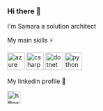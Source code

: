 ### Hi there 👋


I'm Samara a solution architect 

My main skills ⚡  
<p align="left"><img src="https://www.vectorlogo.zone/logos/microsoft_azure/microsoft_azure-icon.svg" alt="azure" width="40" height="40"/> <img src="https://cdn.icon-icons.com/icons2/2415/PNG/512/csharp_original_logo_icon_146578.png" alt="csharp" width="40" height="40"/> <img src="https://cdn.icon-icons.com/icons2/2415/PNG/512/dot_net_original_wordmark_logo_icon_146547.png" alt="dotnet" width="40" height="40"/> <img <img src="https://www.python.org/static/opengraph-icon-200x200.png" alt="python" width="40" height="40"/></p>

My linkedin profile :bookmark_tabs:
<p align="left">
<a href="https://www.linkedin.com/in/samara-luiza-silva/" target="blank"><img src="https://cdn.jsdelivr.net/npm/simple-icons@3.0.1/icons/linkedin.svg" alt="https://www.linkedin.com/in/samara-luiza-silva/" height="30" width="30" /></a>
<!--
**samaraluyza/samaraluyza** is a ✨ _special_ ✨ repository because its `README.md` (this file) appears on your GitHub profile.

Here are some ideas to get you started:

- 🔭 I’m currently working on ...
- 🌱 I’m currently learning ...
- 👯 I’m looking to collaborate on ...
- 🤔 I’m looking for help with ...
- 💬 Ask me about ...
- 📫 How to reach me: ...
- 😄 Pronouns: ...
-  Fun fact: ...
-->

